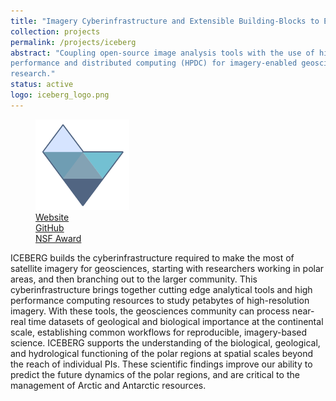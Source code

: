 ```yaml
---
title: "Imagery Cyberinfrastructure and Extensible Building-Blocks to Enhance Research in the Geosciences (ICEBERG)"
collection: projects
permalink: /projects/iceberg
abstract: "Coupling open-source image analysis tools with the use of high
performance and distributed computing (HPDC) for imagery-enabled geoscience
research." 
status: active
logo: iceberg_logo.png
---
```


<div class="project-description">
	<figure>
		<img src="../images/projects/iceberg_logo.png" width="150">
		<figcaption>
			<a href="https://github.com/iceberg-project">
				<i class="fas fa-home"></i> Website
			</a>
			<br>
			<a href="https://github.com/iceberg-project">
				<i class="fab fa-github"></i> GitHub
			</a>
			<br>
			<a href="https://www.nsf.gov/awardsearch/showAward?AWD_ID=1740595">
				<i class="fas fa-award"></i> NSF Award
			</a>
		</figcaption>
	</figure>
	ICEBERG builds the cyberinfrastructure required to make the most of satellite imagery for geosciences, starting with researchers working in polar areas, and then branching out to the larger community. This cyberinfrastructure brings together cutting edge analytical tools and high performance computing resources to study petabytes of high-resolution imagery. With these tools, the geosciences community can process near-real time datasets of geological and biological importance at the continental scale, establishing common workflows for reproducible, imagery-based science. ICEBERG supports the understanding of the biological, geological, and hydrological functioning of the polar regions at spatial scales beyond the reach of individual PIs. These scientific findings improve our ability to predict the future dynamics of the polar regions, and are critical to the management of Arctic and Antarctic resources.
</div>
